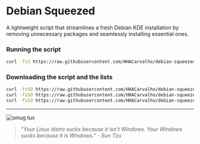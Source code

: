 # Debian Squeezed

A lightweight script that streamlines a fresh Debian KDE installation by removing unnecessary packages and seamlessly installing essential ones.

### Running the script

```sh
curl -fsS https://raw.githubusercontent.com/HHACarvalho/debian-squeezed/refs/heads/main/setup.sh | bash
```

### Downloading the script and the lists

```sh
curl -fsSO https://raw.githubusercontent.com/HHACarvalho/debian-squeezed/refs/heads/main/setup.sh
curl -fsSO https://raw.githubusercontent.com/HHACarvalho/debian-squeezed/refs/heads/main/install-list.sh
curl -fsSO https://raw.githubusercontent.com/HHACarvalho/debian-squeezed/refs/heads/main/purge-list.sh
```

---

![smug tux](https://i.kym-cdn.com/photos/images/newsfeed/001/841/359/e7c.png)

> _"Your Linux distro sucks because it isn't Windows. Your Windows sucks because it is Windows.” - Sun Tzu_
